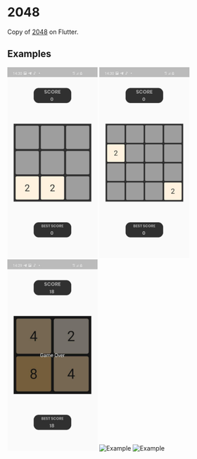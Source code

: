 # 2048

Copy of [2048](https://en.wikipedia.org/wiki/2048_(video_game)) on Flutter.

## Examples

<p>
    <img width="205px" alt="Example" src="https://raw.githubusercontent.com/Goraerushenko/2048/master/screenshots/board3.jpg"/>
    <img width="205px" alt="Example" src="https://raw.githubusercontent.com/Goraerushenko/2048/master/screenshots/board4.jpg"/>
    <img width="205px" alt="Example" src="https://raw.githubusercontent.com/Goraerushenko/2048/master/screenshots/gameOver.jpg"/>
    <img width="205px" alt="Example" src="https://raw.githubusercontent.com/Goraerushenko/2048/master/screenshots/gameProgress2.gif"/>
    <img width="205px" alt="Example" src="https://raw.githubusercontent.com/Goraerushenko/2048/master/screenshots/gameProgress5.gif"/>
</p>
